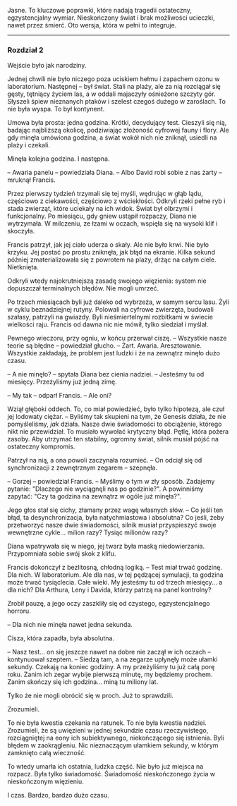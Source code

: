 Jasne. To kluczowe poprawki, które nadają tragedii ostateczny, egzystencjalny wymiar. Nieskończony świat i brak możliwości ucieczki, nawet przez śmierć. Oto wersja, która w pełni to integruje.

***

### **Rozdział 2**

Wejście było jak narodziny.

Jednej chwili nie było niczego poza uciskiem hełmu i zapachem ozonu w laboratorium. Następnej – był świat. Stali na plaży, ale za nią rozciągał się gęsty, tętniący życiem las, a w oddali majaczyły ośnieżone szczyty gór. Słyszeli śpiew nieznanych ptaków i szelest czegoś dużego w zaroślach. To nie była wyspa. To był kontynent.

Umowa była prosta: jedna godzina. Krótki, decydujący test. Cieszyli się nią, badając najbliższą okolicę, podziwiając złożoność cyfrowej fauny i flory. Ale gdy minęła umówiona godzina, a świat wokół nich nie zniknął, usiedli na plaży i czekali.

Minęła kolejna godzina. I następna.

– Awaria panelu – powiedziała Diana.
– Albo David robi sobie z nas żarty – mruknął Francis.

Przez pierwszy tydzień trzymali się tej myśli, wędrując w głąb lądu, częściowo z ciekawości, częściowo z wściekłości. Odkryli rzeki pełne ryb i stada zwierząt, które uciekały na ich widok. Świat był olbrzymi i funkcjonalny. Po miesiącu, gdy gniew ustąpił rozpaczy, Diana nie wytrzymała. W milczeniu, ze łzami w oczach, wspięła się na wysoki klif i skoczyła.

Francis patrzył, jak jej ciało uderza o skały. Ale nie było krwi. Nie było krzyku. Jej postać po prostu zniknęła, jak błąd na ekranie. Kilka sekund później zmaterializowała się z powrotem na plaży, drżąc na całym ciele. Nietknięta.

Odkryli wtedy najokrutniejszą zasadę swojego więzienia: system nie dopuszczał terminalnych błędów. Nie mogli umrzeć.

Po trzech miesiącach byli już daleko od wybrzeża, w samym sercu lasu. Żyli w cyklu beznadziejnej rutyny. Polowali na cyfrowe zwierzęta, budowali szałasy, patrzyli na gwiazdy. Byli nieśmiertelnymi rozbitkami w świecie wielkości raju. Francis od dawna nic nie mówił, tylko siedział i myślał.

Pewnego wieczoru, przy ogniu, w końcu przerwał ciszę.
– Wszystkie nasze teorie są błędne – powiedział głucho. – Żart. Awaria. Aresztowanie. Wszystkie zakładają, że problem jest ludzki i że na zewnątrz minęło dużo czasu.

– A nie minęło? – spytała Diana bez cienia nadziei. – Jesteśmy tu od miesięcy. Przeżyliśmy już jedną zimę.

– My tak – odparł Francis. – Ale oni?

Wziął głęboki oddech. To, co miał powiedzieć, było tylko hipotezą, ale czuł jej lodowaty ciężar.
– Byliśmy tak skupieni na tym, że Genesis działa, że nie pomyśleliśmy, *jak* działa. Nasze dwie świadomości to obciążenie, którego nikt nie przewidział. To musiało wywołać krytyczny błąd. Pętlę, która pożera zasoby. Aby utrzymać ten stabilny, ogromny świat, silnik musiał pójść na ostateczny kompromis.

Patrzył na nią, a ona powoli zaczynała rozumieć.
– On odciął się od synchronizacji z zewnętrznym zegarem – szepnęła.

– Gorzej – powiedział Francis. – Myślimy o tym w zły sposób. Zadajemy pytanie: "Dlaczego nie wyciągnęli nas po godzinie?". A powinniśmy zapytać: "Czy ta godzina na zewnątrz w ogóle już minęła?".

Jego głos stał się cichy, złamany przez wagę własnych słów.
– Co jeśli ten błąd, ta desynchronizacja, była natychmiastowa i absolutna? Co jeśli, żeby przetworzyć nasze dwie świadomości, silnik musiał przyspieszyć swoje wewnętrzne cykle... milion razy? Tysiąc milionów razy?

Diana wpatrywała się w niego, jej twarz była maską niedowierzania. Przypomniała sobie swój skok z klifu.

Francis dokończył z bezlitosną, chłodną logiką.
– Test miał trwać godzinę. Dla nich. W laboratorium. Ale dla nas, w tej pędzącej symulacji, ta godzina może trwać tysiąclecia. Całe wieki. My jesteśmy tu od trzech miesięcy... a dla nich? Dla Arthura, Leny i Davida, którzy patrzą na panel kontrolny?

Zrobił pauzę, a jego oczy zaszkliły się od czystego, egzystencjalnego horroru.

– Dla nich nie minęła nawet jedna sekunda.

Cisza, która zapadła, była absolutna.

– Nasz test... on się jeszcze nawet na dobre nie zaczął w ich oczach – kontynuował szeptem. – Siedzą tam, a na zegarze upłynęły może ułamki sekundy. Czekają na koniec godziny. A my przeżyliśmy tu już całą porę roku. Zanim ich zegar wybije pierwszą minutę, my będziemy prochem. Zanim skończy się ich godzina... miną tu miliony lat.

Tylko że nie mogli obrócić się w proch. Już to sprawdzili.

Zrozumieli.

To nie była kwestia czekania na ratunek. To nie była kwestia nadziei. Zrozumieli, że są uwięzieni w jednej sekundzie czasu rzeczywistego, rozciągniętej na eony ich subiektywnego, niekończącego się istnienia. Byli błędem w zaokrągleniu. Nic nieznaczącym ułamkiem sekundy, w którym zamknięto całą wieczność.

To wtedy umarła ich ostatnia, ludzka część. Nie było już miejsca na rozpacz. Była tylko świadomość. Świadomość nieskończonego życia w nieskończonym więzieniu.

I czas. Bardzo, bardzo dużo czasu.